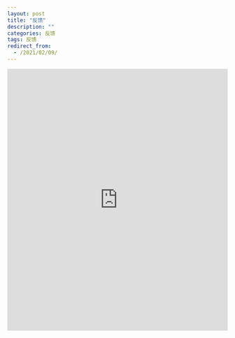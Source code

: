 ```yaml
---
layout: post
title: "反馈"
description: ""
categories: 反馈
tags: 反馈
redirect_from:
  - /2021/02/09/
---
```


<html>
 <body>
  <iframe height=600 width=100% src="https://www.wenjuan.com/s/UZBZJvPbOp/#" frameborder=0 scrolling="no" seamless></iframe>
 </body>
</html>